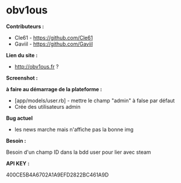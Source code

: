 # obv1ous

**Contributeurs :**
- Cle61  - https://github.com/Cle61
- Gaviil - https://github.com/Gaviil

**Lien du site :**
- http://obv1ous.fr ?

**Screenshot :**

**à faire au démarrage de la plateforme :**
- [app/models/user.rb] - mettre le champ "admin" à false par défaut
- Crée des utilisateurs admin

**Bug actuel**

- les news marche mais n'affiche pas la bonne img

**Besoin :**

Besoin d'un champ ID dans la bdd user pour lier avec steam

**API KEY :**

400CE5B4A6702A1A9EFD2822BC461A9D
